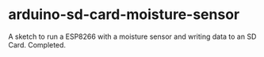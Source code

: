 # arduino-sd-card-moisture-sensor
A sketch to run a ESP8266 with a moisture sensor and writing data to an SD Card.
Completed.

